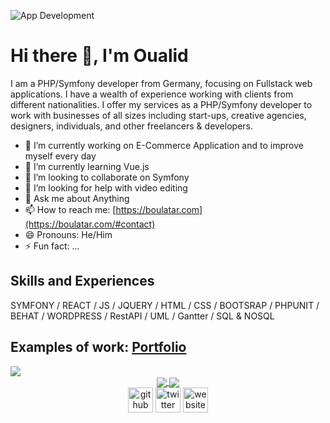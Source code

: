 ![App Development](https://github.com/bigboss-oualid/bigboss-oualid/blob/main/navpicture.jpg)

# Hi there 👋, I'm Oualid
I am a PHP/Symfony developer from Germany, focusing on Fullstack web applications. I have a wealth of experience working with clients from different nationalities. I offer my services as a PHP/Symfony developer to work with businesses of all sizes including start-ups, creative agencies, designers, individuals, and other freelancers & developers.

- 🔭 I’m currently working on E-Commerce Application and to improve myself every day 
- 🌱 I’m currently learning Vue.js 
- 👯 I’m looking to collaborate on Symfony 
- 🤔 I’m looking for help with  video editing  
- 💬 Ask me about Anything 
- 📫 How to reach me: [https://boulatar.com](https://boulatar.com/#contact) 
- 😄 Pronouns: He/Him 
- ⚡ Fun fact: ... 

## Skills and Experiences
SYMFONY / REACT / JS / JQUERY / HTML / CSS / BOOTSRAP / PHPUNIT / BEHAT / WORDPRESS / RestAPI / UML / Gantter / SQL & NOSQL

## Examples of work: <a target="_blank" href="https://boulatar.com/#portfolio">Portfolio</a>

<img src="https://github.com/bigboss-oualid/bigboss-oualid/blob/main/work-example.gif">

<div align="center">
  <a align="center" href="https://github.com/bigboss-oualid/github-readme-stats">
    <img align="center" src="https://github-readme-stats.vercel.app/api?username=bigboss-oualid&&show_icons=true&&theme=radical">
  </a>
  
  <a href="https://github.com/bigboss-oualid/github-readme-stats">
    <img  align="center" src="https://github-readme-stats.vercel.app/api/top-langs/?username=bigboss-oualid&layout=compact&hide=html">
  </a>
</div>

<div align="center">
  <a target="_blank" href="https://github.com/bigboss-oualid"><img src='https://cdn.jsdelivr.net/npm/simple-icons@3.0.1/icons/github.svg' alt='github' height='40'></a>
  <a target="_blank" href="https://twitter.com/BigBoss94047477"><img src='https://cdn.jsdelivr.net/npm/simple-icons@3.0.1/icons/twitter.svg' alt='twitter' height='40'></a>
  <a target="_blank" href="https:///it-bigboss.de"><img src='https://cdn.jsdelivr.net/npm/simple-icons@3.0.1/icons/icloud.svg' alt='website' height='40'></a>
</div>

<!--
**bigboss-oualid/bigboss-oualid** is a ✨ _special_ ✨ repository because its `README.md` (this file) appears on your GitHub profile.
** center state
<a href="https://github.com/bigboss-oualid/github-readme-stats">
  <img  align="center" src="https://github-readme-stats.vercel.app/api?username=bigboss-oualid&&show_icons=true&title_color=ffffff&icon_color=bb2acf&text_color=daf7dc&bg_color=191919">
</a>
** show single repo card
[![Readme Card](https://github-readme-stats.vercel.app/api/pin/?username=bigboss-oualid&repo=project_8&show_owner=bigboss-oualid)](https://github.com/bigboss-oualid/github-readme-stats)

-->

